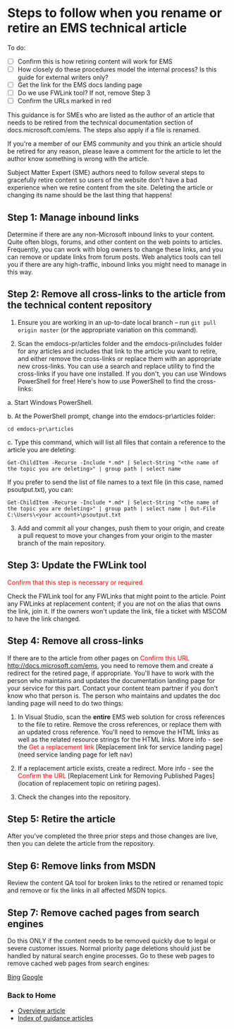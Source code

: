<properties pageTitle="Steps to follow when you retire or change the name of an EMS technical article" description="Steps to follow when you retire or change the name of an EMS technical article." metaKeywords="" services="" solutions="" documentationCenter="" authors="v-jocgar" videoId="" scriptId="" manager="robmazz" />

<tags ms.service="contributor-guide" ms.devlang="" ms.topic="article" ms.tgt_pltfrm="" ms.workload="" ms.date="02/24/2016" ms.author="v-jocgar" />

# Steps to follow when you rename or retire an EMS technical article
To do:
- [ ] Confirm this is how retiring content will work for EMS
- [ ] How closely do these procedures model the internal process? Is this guide for external writers only? 
- [ ] Get the link for the EMS docs landing page
- [ ] Do we use FWLink tool? If not, remove Step 3
- [ ] Confirm the URLs marked in red

This guidance is for SMEs who are listed as the author of an article that needs to be retired from the technical documentation section of docs.microsoft.com/ems. The steps also apply if a file is renamed.

If you're a member of our EMS community and you think an article should be retired for any reason, please leave a comment <!-- in the Disqus comment stream --> for the article to let the author know something is wrong with the article.

Subject Matter Expert (SME) authors need to follow several steps to gracefully retire content so users of the website don't have a bad experience when we retire content from the site. Deleting the article or changing its name should be the last thing that happens!

## Step 1: Manage inbound links

Determine if there are any non-Microsoft inbound links to your content. Quite often blogs, forums, and other content on the web points to articles. Frequently, you can work with blog owners to change these links, and you can remove or update links from forum posts. Web analytics tools can tell you if there are any high-traffic, inbound links you might need to manage in this way.

## Step 2: Remove all cross-links to the article from the technical content repository

1. Ensure you are working in an up-to-date local branch – run `git pull origin master` (or the appropriate variation on this command).

2.	Scan the emdocs-pr/articles folder and the emdocs-pr/includes folder for any articles and includes that link to the article you want to retire, and either remove the cross-links or replace them with an appropriate new cross-links. You can use a search and replace utility to find the cross-links if you have one installed. If you don't, you can use Windows PowerShell for free! Here's how to use PowerShell to find the cross-links:

 a. Start Windows PowerShell.

 b. At the PowerShell prompt, change into the emdocs-pr\articles folder:

 `cd emdocs-pr\articles`

 c. Type this command, which will list all files that contain a reference to the article you are deleting:

 `Get-ChildItem -Recurse -Include *.md* | Select-String "<the name of the topic you are deleting>" | group path | select name`

  If you prefer to send the list of file names to a text file (in this case, named psoutput.txt), you can:

  `Get-ChildItem -Recurse -Include *.md* | Select-String "<the name of the topic you are deleting>" | group path | select name | Out-File C:\Users\<your account>\psoutput.txt`

3. Add and commit all your changes, push them to your origin, and create a pull request to move your changes from your origin to the master branch of the main repository.

## Step 3: Update the FWLink tool
<span style="color:red;">Confirm that this step is necessary or required.</span>

Check the FWLink tool for any FWLinks that might point to the article. Point any FWLinks at replacement content; if you are not on the alias that owns the link, join it. If the owners won't update the link, file a ticket with MSCOM to have the link changed. 

## Step 4: Remove all cross-links 

If there are to the article from other pages on <span style="color:red;">Confirm this URL</span> http://docs.microsoft.com/ems, you need to remove them and create a redirect for the retired page, if appropriate. You'll have to work with the person who maintains and updates the documentation landing page for your service for this part. Contact your content team partner if you don't know who that person is. The person who maintains and updates the doc landing page will need to do two things:

1. In Visual Studio, scan the **entire** EMS web solution for cross references to the file to retire. Remove the cross references, or replace them with an updated cross reference. You'll need to remove the HTML links as well as the related resource strings for the HTML links. More info - see the <span style="color:red;">Get a replacement link</span> [Replacement link for service landing page](need service landing page for left nav)

2. If a replacement article exists, create a redirect. More info - see the <span style="color:red;">Confirm the URL</span> [Replacement Link for Removing Published Pages](location of replacement topic on retiring pages).

3. Check the changes into the repository.

## Step 5: Retire the article

After you've completed the three prior steps and those changes are live, then you can delete the article from the repository.

## Step 6: Remove links from MSDN

Review the content QA tool for broken links to the retired or renamed topic and remove or fix the links in all affected MSDN topics.

## Step 7: Remove cached pages from search engines

Do this ONLY if the content needs to be removed quickly due to legal or severe customer issues. Normal priority page deletions should just be handled by natural search engine processes. Go to these web pages to remove cached web pages from search engines:

[Bing](https://www.bing.com/webmaster/tools/content-removal?rflid=1)
[Google](https://www.google.com/webmasters/tools/removals?pli=1)


### Back to Home

- [Overview article](./../README.md)
- [Index of guidance articles](./contributor-guide-index.md)
